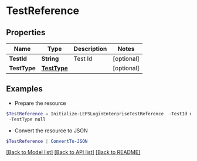 # TestReference
## Properties

Name | Type | Description | Notes
------------ | ------------- | ------------- | -------------
**TestId** | **String** | Test Id | [optional] 
**TestType** | [**TestType**](TestType.md) |  | [optional] 

## Examples

- Prepare the resource
```powershell
$TestReference = Initialize-LEPSLoginEnterpriseTestReference  -TestId null `
 -TestType null
```

- Convert the resource to JSON
```powershell
$TestReference | ConvertTo-JSON
```

[[Back to Model list]](../README.md#documentation-for-models) [[Back to API list]](../README.md#documentation-for-api-endpoints) [[Back to README]](../README.md)

